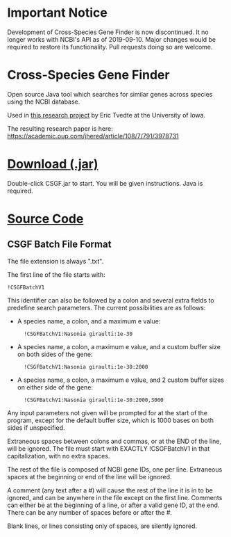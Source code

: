 # Important Notice
Development of Cross-Species Gene Finder is now discontinued. It no longer works with NCBI's API as of 2019-09-10. Major changes would be required to restore its functionality. Pull requests doing so are welcome.

# Cross-Species Gene Finder
Open source Java tool which searches for similar genes across species using the NCBI database.

Used in [this research project](https://github.com/parrotgeek1/CrossSpeciesGeneFinder/raw/main/TvedteGradRetreatPosterSp16.pdf) by Eric Tvedte at the University of Iowa.

The resulting research paper is here: https://academic.oup.com/jhered/article/108/7/791/3978731

# [Download (.jar)](https://github.com/parrotgeek1/CrossSpeciesGeneFinder/raw/main/CSGF.jar)
Double-click CSGF.jar to start. You will be given instructions. Java is required.
# [Source Code](https://github.com/parrotgeek1/CrossSpeciesGeneFinder)

CSGF Batch File Format
---

The file extension is always ".txt".

The first line of the file starts with:

```
!CSGFBatchV1
```

This identifier can also be followed by a colon and several extra fields to predefine search parameters. The current possibilities are as follows:

* A species name, a colon, and a maximum e value: 

        !CSGFBatchV1:Nasonia giraulti:1e-30
        
* A species name, a colon, a maximum e value, and a custom buffer size on both sides of the gene: 

        !CSGFBatchV1:Nasonia giraulti:1e-30:2000

* A species name, a colon, a maximum e value, and 2 custom buffer sizes on either side of the gene: 

        !CSGFBatchV1:Nasonia giraulti:1e-30:2000,3000

Any input parameters not given will be prompted for at the start of the program, except for the default buffer size, which is 1000 bases on both sides if unspecified.

Extraneous spaces between colons and commas, or at the END of the line, will be ignored. The file must start with EXACTLY !CSGFBatchV1 in that capitalization, with no extra spaces.

The rest of the file is composed of NCBI gene IDs, one per line. Extraneous spaces at the beginning or end of the line will be ignored.

A comment (any text after a #) will cause the rest of the line it is in to be ignored, and can be anywhere in the file except on the first line. Comments can either be at the beginning of a line, or after a valid gene ID, at the end. There can be any number of spaces before or after the #.

Blank lines, or lines consisting only of spaces, are silently ignored.
